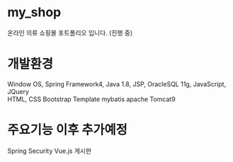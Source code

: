 # my_shop
온라인 의류 쇼핑몰 포트폴리오 입니다. (진행 중)
# 개발환경
Window OS, Spring Framework4, Java 1.8, JSP, OracleSQL 11g, JavaScript, JQuery <br>
HTML, CSS
Bootstrap Template
mybatis
apache Tomcat9
# 주요기능 이후 추가예정
Spring Security
Vue.js 게시판

